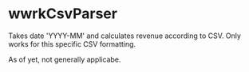 # wwrkCsvParser

Takes date 'YYYY-MM' and calculates revenue according to CSV. Only works for this specific CSV formatting. 

As of yet, not generally applicabe.

